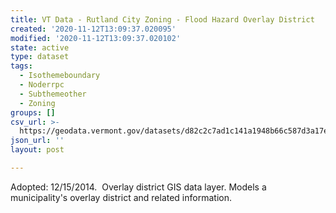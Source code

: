```yaml
---
title: VT Data - Rutland City Zoning - Flood Hazard Overlay District
created: '2020-11-12T13:09:37.020095'
modified: '2020-11-12T13:09:37.020102'
state: active
type: dataset
tags:
  - Isothemeboundary
  - Noderrpc
  - Subthemeother
  - Zoning
groups: []
csv_url: >-
  https://geodata.vermont.gov/datasets/d82c2c7ad1c141a1948b66c587d3a17e_0.csv?outSR=%7B%22latestWkid%22%3A3857%2C%22wkid%22%3A102100%7D
json_url: ''
layout: post

---
```

Adopted: 12/15/2014.  Overlay district GIS data layer. Models a municipality's overlay district and related information.
